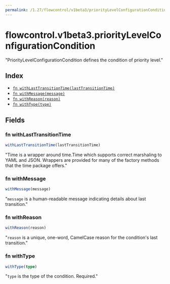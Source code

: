 ```yaml
---
permalink: /1.27/flowcontrol/v1beta3/priorityLevelConfigurationCondition/
---
```


# flowcontrol.v1beta3.priorityLevelConfigurationCondition

"PriorityLevelConfigurationCondition defines the condition of priority level."

## Index

* [`fn withLastTransitionTime(lastTransitionTime)`](#fn-withlasttransitiontime)
* [`fn withMessage(message)`](#fn-withmessage)
* [`fn withReason(reason)`](#fn-withreason)
* [`fn withType(type)`](#fn-withtype)

## Fields

### fn withLastTransitionTime

```ts
withLastTransitionTime(lastTransitionTime)
```

"Time is a wrapper around time.Time which supports correct marshaling to YAML and JSON.  Wrappers are provided for many of the factory methods that the time package offers."

### fn withMessage

```ts
withMessage(message)
```

"`message` is a human-readable message indicating details about last transition."

### fn withReason

```ts
withReason(reason)
```

"`reason` is a unique, one-word, CamelCase reason for the condition's last transition."

### fn withType

```ts
withType(type)
```

"`type` is the type of the condition. Required."